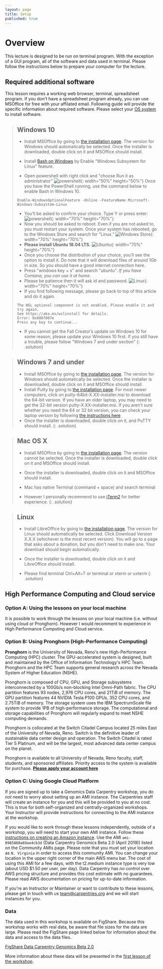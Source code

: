 ```yaml
---
layout: page
title: Setup
published: true
---
```


# Overview

This lecture is designed to be run on terminal program. With the exception of a GUI program, all of the software and data used in terminal. Please follow the instructions below to prepare your computer for the lecture.

## Required additional software

This lesson requires a working web browser, terminal, spreadsheet program. If you don't have a spreadsheet program already, you can use MSOffice for free with your affilated email. 
Following guide will provide the specific information about required software. Please select your [OS system](https://en.wikipedia.org/wiki/Operating_system) to install software.

> ## Windows 10
> - Install MSOffice by going to [the installation page](hhttps://oit.unr.edu/services-and-support/software-and-online-applications/software-purchasing-and-installation/microsoft-office-365-for-personal-computers/install-microsoft-office-for-home-student/). The version for Windows should automatically be selected. Once the installer is downloaded, double click on it and MSOffice should install.
>
>
> - Install [Bash on Windows](https://www.linux.com/news/bash-windows-what-does-it-mean/) by Enable “Windows Subsystem for Linux” feature.
> - Open powershell with right click and "choose Run it as administrator"
>![powershell](https://i1.wp.com/itsfoss.com/wp-content/uploads/2016/08/Powershell-Ubuntu-install.jpeg?w=800&ssl=1){: width="50%" height="50%"}
>Once you have the PowerShell running, use the command below to enable Bash in Windows 10.
>~~~
>Enable-WindowsOptionalFeature -Online -FeatureName Microsoft-Windows-Subsystem-Linux
>~~~
>- You’ll be asked to confirm your choice. Type Y or press enter:
>![powershell](https://i1.wp.com/itsfoss.com/wp-content/uploads/2016/08/Powershell-Ubuntu-install-2.jpeg?w=799&ssl=1){: width="70%" height="70%"}
> - Now you should be asked to reboot. Even if you are not asked to, you must restart your system. Once your system has rebooted, go to the Windows Store and search for “Linux.”
>![Windows Store](https://i2.wp.com/itsfoss.com/wp-content/uploads/2016/08/install-ubuntu-windows-10-linux-subsystem-3-1.jpeg?w=800&ssl=1){: width="70%" height="70%"}
> - **Please install Ubuntu 18.04 LTS.**
>![Ubuntu](https://i0.wp.com/itsfoss.com/wp-content/uploads/2016/08/install-ubuntu-windows-10-linux-subsystem-7.jpeg?w=800&ssl=1){: width="70%" height="70%"}
> - Once you choose the distribution of your choice, you’ll see the option to install it. Do note that it will download files of around 1Gb in size. So you should have a good internet connection here.
> - Press "windows key + s" and search "ubuntu". *If you have Contana, you can use it at home*.
> - Please be patience then it will ask id and password. 
>![Linux](https://i2.wp.com/itsfoss.com/wp-content/uploads/2016/08/install-ubuntu-windows-10-linux-subsystem-10.jpeg?w=800&ssl=1){: width="70%" height="70%"}
>- If you find following message, please go back to top of this article and do it again.
>~~~
>The WSL optional component is not enabled. Please enable it and try again.
>See https://aka.ms/wslinstall for details.
>Error: 0x8007007e
>Press any key to continue...
>~~~
>- If you cannot get the Fall Creator’s update on Windows 10 for some reason, please update your Windows 10 first. If you still have a trouble, please follow "Windows 7 and under section"
{: .solution}


> ## Windows 7 and under
> - Install MSOffice by going to [the installation page](hhttps://oit.unr.edu/services-and-support/software-and-online-applications/software-purchasing-and-installation/microsoft-office-365-for-personal-computers/install-microsoft-office-for-home-student/). The version for Windows should automatically be selected. Once the installer is downloaded, double click on it and MSOffice should install.
> - Install Putty by going to [the installation page](https://www.chiark.greenend.org.uk/~sgtatham/putty/latest.html). For most newer computers, click on putty-64bit-X.XX-installer.msi to download the 64-bit version. If you have an older laptop, you may need to get the 32-bit version putty-X.XX-installer.msi. If you aren't sure whether you need the 64 or 32 bit version, you can check your laptop version by following [the instructions here](https://support.microsoft.com/en-us/help/15056/windows-32-64-bit-faq)
> - Once the installer is downloaded, double click on it, and PuTTY should install.
{: .solution}


> ## Mac OS X
> - Install MSOffice by going to [the installation page](hhttps://oit.unr.edu/services-and-support/software-and-online-applications/software-purchasing-and-installation/microsoft-office-365-for-personal-computers/install-microsoft-office-for-home-student/). The version cannot be selected. Once the installer is downloaded, double click on it and MSOffice should install.
> - Once the installer is downloaded, double click on it and MSOffice should install.
>
> - Mac has native Terminal (command + space) and search terminal
> - However I personally recommend to use [iTerm2](https://www.iterm2.com/) for better experience.
{: .solution}

> ## Linux
>  - Install LibreOffice by going to [the installation page](https://www.libreoffice.org/download/libreoffice-fresh/). The version for Linux should automatically be selected. Click Download Version X.X.X (whichever is the most recent version). You will go to a page that asks about a donation, but you don't need to make one. Your download should begin automatically.  
> - Once the installer is downloaded, double click on it and LibreOffice should install.
>
>
> - Please find terminal  Ctrl+Alt+T or terminal or xterm or uxterm
{: .solution}


## High Performance Computing and Cloud service

### Option A: Using the lessons on your local machine

It is possible to work through the lessons on your local machine (i.e. without using cloud or Pronghorn). However I would recomment to experience in High Performance Computing and Cloud service.

### Option B: Using Pronghorn (High-Performance Computing)

**Pronghorn** is the University of Nevada, Reno's new High-Performance Computing (HPC) cluster. The GPU-accelerated system is designed, built and maintained by the Office of Information Technology's HPC Team. Pronghorn and the HPC Team supports general research across the Nevada System of Higher Education (NSHE).

Pronghorn is composed of CPU, GPU, and Storage subsystems interconnected by a 100Gb/s non-blocking Intel Omni-Path fabric. The CPU partition features 93 nodes, 2,976 CPU cores, and 21TiB of memory. The GPU partition features 44 NVIDIA Tesla P100 GPUs, 352 CPU cores, and 2.75TiB of memory. The storage system uses the IBM SpectrumScale file system to provide 1PB of high-performance storage. The computational and storage capabilities of Pronghorn will regularly expand to meet NSHE computing demands.

Pronghorn is collocated at the Switch Citadel Campus located 25 miles East of the University of Nevada, Reno. Switch is the definitive leader of sustainable data center design and operation. The Switch Citadel is rated Tier 5 Platinum, and will be the largest, most advanced data center campus on the planet.

Pronghorn is available to all University of Nevada, Reno faculty, staff, students, and sponsored affiliates. Priority access to the system is available for purchase.
**[Please apply your account here](https://www.unr.edu/research-computing/hpc-accounts)**


### Option C: Using Google Cloud Platform
If you are signed up to take a Genomics Data Carpentry workshop, you do *not* need to worry about setting up an AMI instance. The Carpentries
staff will create an instance for you and this will be provided to you at no cost. This is true for both self-organized and centrally-organized workshops. Your Instructor will provide instructions for connecting to the AMI instance at the workshop.

If you would like to work through these lessons independently, outside of a workshop, you will need to start your own AMI instance. 
Follow these [instructions on creating an Amazon instance](https://datacarpentry.org/genomics-workshop/AMI-setup/). Use the AMI `ami-0985860a69ae4cb3d` (Data Carpentry Genomics Beta 2.0 (April 2019)) listed on the Community AMIs page. Please note that you must set your location as `N. Virginia` in order to access this community AMI. You can change your location in the upper right corner of the main AWS menu bar. The cost of using this AMI for a few days, with the t2.medium instance type is very low (about USD $1.50 per user, per day). Data Carpentry has *no* control over AWS pricing structure and provides this
cost estimate with no guarantees. Please read AWS documentation on pricing for up-to-date information.

If you're an Instructor or Maintainer or want to contribute to these lessons, please get in touch with us [team@carpentries.org](mailto:team@carpentries.org) and we will start instances for you. 




### Data

The data used in this workshop is available on FigShare. Because this workshop works with real data, be aware that file sizes for the data are large. Please read the FigShare page linked below for information about the data and access to the data files.

[FigShare Data Carpentry Genomics Beta 2.0](https://figshare.com/articles/Data_Carpentry_Genomics_beta_2_0/7726454)

More information about these data will be presented in the [first lesson of the workshop](http://www.datacarpentry.org/organization-genomics/data/).
